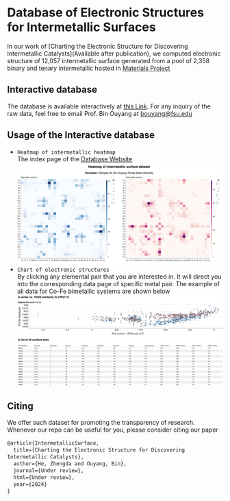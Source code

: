 # Database of Electronic Structures for Intermetallic Surfaces

In our work of [Charting the Electronic Structure for Discovering Intermetallic Catalysts](Available after publication), we computed electronic structure of 12,057 
intermetallic surface generated from a pool of 2,358 binary and tenary intermetallic hosted in [Materials Project](https://next-gen.materialsproject.org/)

## Interactive database
The database is available interactively at [this Link](https://jeff-oakley.github.io/Intermetallic_surface/htmls/IntermallicHeatmap.html). For any inquiry of 
the raw data, feel free to email Prof. Bin Ouyang at [bouyang@fsu.edu](mailto:bouyang@fsu.edu)

## Usage of the Interactive database
* `Heatmap of intermetallic heatmap` \
The index page of the [Database Website](https://jeff-oakley.github.io/Intermetallic_surface/htmls/IntermallicHeatmap.html) \
![image](IndexPageDatabase.png)
* `Chart of electronic structures` \
By clicking any elemental pair that you are interested in. It will direct you into the corresponding data page of specific
metal pair. The example of all data for Co-Fe bimetallic systems are shown below
![image](FeCo.png)

## Citing
We offer such dataset for promoting the transparency of research. Whenever our repo can be useful for you,
please consider citing our paper
```
@article{IntermetallicSurface,
  title={Charting the Electronic Structure for Discovering Intermetallic Catalysts},
  author={He, Zhengda and Ouyang, Bin},
  journal={Under review},
  html={Under review},
  year={2024}
}
```
